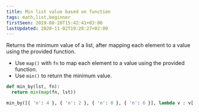 ```yaml
---
title: Min list value based on function
tags: math,list,beginner
firstSeen: 2019-08-20T15:42:41+03:00
lastUpdated: 2020-11-02T19:28:27+02:00
---
```


Returns the minimum value of a list, after mapping each element to a value using the provided function.

- Use `map()` with `fn` to map each element to a value using the provided function.
- Use `min()` to return the minimum value.

```py
def min_by(lst, fn):
  return min(map(fn, lst))
```

```py
min_by([{ 'n': 4 }, { 'n': 2 }, { 'n': 8 }, { 'n': 6 }], lambda v : v['n']) # 2
```
